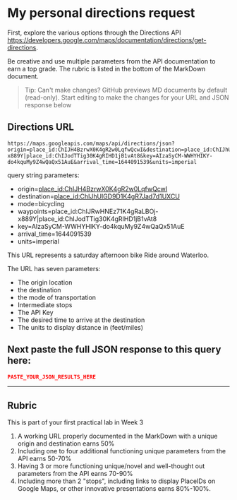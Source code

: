 # My personal directions request

First, explore the various options through the Directions API https://developers.google.com/maps/documentation/directions/get-directions. 

Be creative and use multiple parameters from the API documentation to earn a top grade. The rubric is listed in the bottom of the MarkDown document. 

> Tip: Can't make changes? GitHub previews MD documents by default (read-only). Start editing to make the changes for your URL and JSON response below

## Directions URL

```
https://maps.googleapis.com/maps/api/directions/json?origin=place_id:ChIJH4BzrwX0K4gR2w0LqfwQcwI&destination=place_id:ChIJhUlGD9D1K4gR7Jad7d1UXCU&mode=bicycling&waypoints=place_id:ChIJRwHNEz71K4gRaLBOj-x889Y|place_id:ChIJodTTig30K4gRIHD1jB1vAt8&key=AIzaSyCM-WWHYHIKY-do4kquMy9Z4wQaQx51AuE&arrival_time=1644091539&units=imperial
```
query string parameters:

- origin=[place_id:ChIJH4BzrwX0K4gR2w0LqfwQcwI](https://www.google.com/maps/search/?api=1&query=Waterloo%20Park&query_place_id=ChIJH4BzrwX0K4gR2w0LqfwQcwI)  
- destination=[place_id:ChIJhUlGD9D1K4gR7Jad7d1UXCU](https://www.google.com/maps/search/?api=1&query=Lady%20Glaze%20Doughnuts&query_place_id=ChIJhUlGD9D1K4gR7Jad7d1UXCU)  
- mode=bicycling  
- waypoints=place_id:ChIJRwHNEz71K4gRaLBOj-x889Y|place_id:ChIJodTTig30K4gRIHD1jB1vAt8  
- key=AIzaSyCM-WWHYHIKY-do4kquMy9Z4wQaQx51AuE  
- arrival_time=1644091539  
- units=imperial  

This URL represents a saturday afternoon bike Ride around Waterloo.

The URL has seven parameters:  
- The origin location
- the destination
- the mode of transportation
- Intermediate stops
- The API Key
- The desired time to arrive at the destination
- The units to display distance in (feet/miles)


## Next paste the full JSON response to this query here:

```JSON
PASTE_YOUR_JSON_RESULTS_HERE
```
____
## Rubric

This is part of your first practical lab in Week 3 

1. A working URL properly documented in the MarkDown with a unique origin and destination earns 50%
2. Including one to four additional functioning unique parameters from the API earns 50-70%
3. Having 3 or more functioning unique/novel and well-thought out parameters from the API earns 70-90%
4. Including more than 2 "stops", including links to display PlaceIDs on Google Maps, or other innovative presentations earns 80%-100%. 

